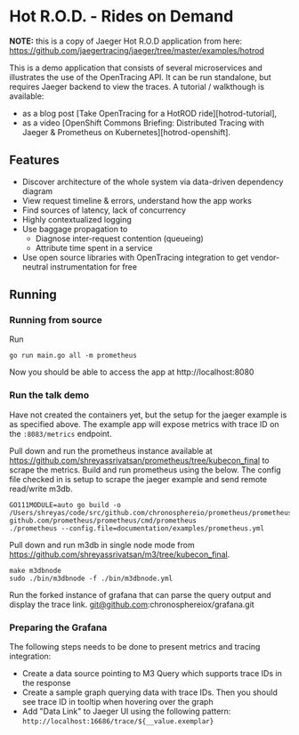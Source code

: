 # Hot R.O.D. - Rides on Demand

**NOTE:** this is a copy of Jaeger Hot R.O.D application from here: https://github.com/jaegertracing/jaeger/tree/master/examples/hotrod

This is a demo application that consists of several microservices and illustrates
the use of the OpenTracing API. It can be run standalone, but requires Jaeger backend
to view the traces. A tutorial / walkthough is available:
  * as a blog post [Take OpenTracing for a HotROD ride][hotrod-tutorial],
  * as a video [OpenShift Commons Briefing: Distributed Tracing with Jaeger & Prometheus on Kubernetes][hotrod-openshift].

## Features

* Discover architecture of the whole system via data-driven dependency diagram
* View request timeline & errors, understand how the app works
* Find sources of latency, lack of concurrency
* Highly contextualized logging
* Use baggage propagation to
  * Diagnose inter-request contention (queueing)
  * Attribute time spent in a service
* Use open source libraries with OpenTracing integration to get vendor-neutral instrumentation for free

## Running

### Running from source

Run
```
go run main.go all -m prometheus
```
Now you should be able to access the app at http://localhost:8080

### Run the talk demo

Have not created the containers yet, but the setup for the jaeger example is as specified above. The example
app will expose metrics with trace ID on the `:8083/metrics` endpoint. 

Pull down and run the prometheus instance available at https://github.com/shreyassrivatsan/prometheus/tree/kubecon_final
to scrape the metrics. Build and run prometheus using the below. The config file checked in is setup to scrape
the jaeger example and send remote read/write m3db.

```
GO111MODULE=auto go build -o /Users/shreyas/code/src/github.com/chronosphereio/prometheus/prometheus github.com/prometheus/prometheus/cmd/prometheus
./prometheus --config.file=documentation/examples/prometheus.yml
```

Pull down and run m3db in single node mode from https://github.com/shreyassrivatsan/m3/tree/kubecon_final.

```
make m3dbnode
sudo ./bin/m3dbnode -f ./bin/m3dbnode.yml
```

Run the forked instance of grafana that can parse the query output and display the trace link. 
git@github.com:chronosphereiox/grafana.git

### Preparing the Grafana
The following steps needs to be done to present metrics and tracing integration:
- Create a data source pointing to M3 Query which supports trace IDs in the response
- Create a sample graph querying data with trace IDs. Then you should see trace ID in tooltip when hovering over the graph
- Add "Data Link" to Jaeger UI using the following pattern:
```http://localhost:16686/trace/${__value.exemplar}```